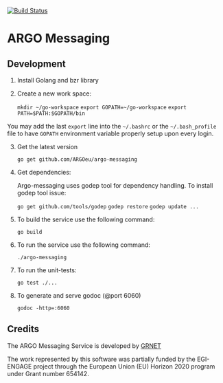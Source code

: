 [![Build Status](https://travis-ci.org/ARGOeu/argo-messaging.svg?branch=devel)](https://travis-ci.org/ARGOeu/argo-messaging)
# ARGO Messaging

## Development

1. Install Golang and bzr library
2. Create a new work space:

      `mkdir ~/go-workspace`
      `export GOPATH=~/go-workspace`
      `export PATH=$PATH:$GOPATH/bin`


  You may add the last `export` line into the `~/.bashrc` or the `~/.bash_profile` file to have `GOPATH` environment variable properly setup upon every login.

3. Get the latest version

      `go get github.com/ARGOeu/argo-messaging`

4. Get dependencies:

   Argo-messaging uses godep tool for dependency handling.
   To install godep tool issue:

      `go get github.com/tools/godep`
      `godep restore`
      `godep update ...`

5. To build the service use the following command:

      `go build`

6. To run the service use the following command:

      `./argo-messaging`

7. To run the unit-tests:

      `go test ./...`

8. To generate and serve godoc (@port 6060)

      `godoc -http=:6060`


## Credits

The ARGO Messaging Service is developed by [GRNET](http://www.grnet.gr)

The work represented by this software was partially funded by the EGI-ENGAGE project through the European Union (EU) Horizon 2020 program under Grant number 654142.

